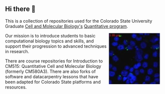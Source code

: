 ## Hi there 👋

This is a collection of repositories used for the Colorado State University Graduate [Cell and Molecular Biology's](https://cmb.colostate.edu/) [Quantitative program](https://cmb.colostate.edu/qcmb/).

<img align="right" src="https://github.com/Colorado-State-University-CMB/.github/blob/main/img/Z-stack-of-MHS-cells-infected-with-M.-abscessus-21-cropped.jpg?raw=true" alt="qCMB logo"/>

Our mission is to introduce students to basic computational biology topics and skills, and support their progression to advanced techniques in research.

There are course repositories for Introduction to CM515: Quantitative Cell and Molecular Biology (formerly CM580A3). There are also forks of software and datacarpentry lessons that have been adapted for Colorado State platforms and resources.


<!--

**Here are some ideas to get you started:**

🙋‍♀️ A short introduction - what is your organization all about?
🌈 Contribution guidelines - how can the community get involved?
👩‍💻 Useful resources - where can the community find your docs? Is there anything else the community should know?
🍿 Fun facts - what does your team eat for breakfast?
🧙 Remember, you can do mighty things with the power of [Markdown](https://docs.github.com/github/writing-on-github/getting-started-with-writing-and-formatting-on-github/basic-writing-and-formatting-syntax)
-->
